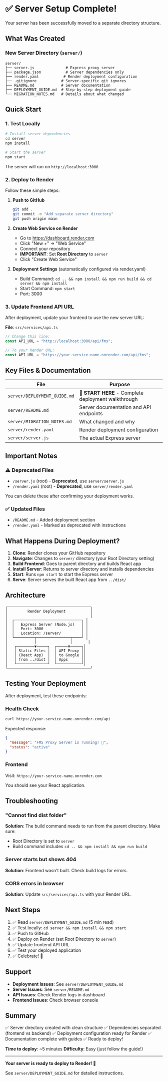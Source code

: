 # ✅ Server Setup Complete!

Your server has been successfully moved to a separate directory structure.

## What Was Created

### New Server Directory (`server/`)

```
server/
├── server.js              # Express proxy server
├── package.json           # Server dependencies only
├── render.yaml           # Render deployment configuration
├── .gitignore           # Server-specific git ignores
├── README.md            # Server documentation
├── DEPLOYMENT_GUIDE.md  # Step-by-step deployment guide
└── MIGRATION_NOTES.md   # Details about what changed
```

## Quick Start

### 1. Test Locally

```bash
# Install server dependencies
cd server
npm install

# Start the server
npm start
```

The server will run on `http://localhost:3000`

### 2. Deploy to Render

Follow these simple steps:

1. **Push to GitHub**
   ```bash
   git add .
   git commit -m "Add separate server directory"
   git push origin main
   ```

2. **Create Web Service on Render**
   - Go to https://dashboard.render.com
   - Click "New +" → "Web Service"
   - Connect your repository
   - **IMPORTANT**: Set **Root Directory** to `server`
   - Click "Create Web Service"

3. **Deployment Settings** (automatically configured via render.yaml)
   - Build Command: `cd .. && npm install && npm run build && cd server && npm install`
   - Start Command: `npm start`
   - Port: 3000

### 3. Update Frontend API URL

After deployment, update your frontend to use the new server URL:

**File**: `src/services/api.ts`

```typescript
// Change this line:
const API_URL = "http://localhost:3000/api/fms";

// To your Render URL:
const API_URL = "https://your-service-name.onrender.com/api/fms";
```

## Key Files & Documentation

| File | Purpose |
|------|---------|
| `server/DEPLOYMENT_GUIDE.md` | **📖 START HERE** - Complete deployment walkthrough |
| `server/README.md` | Server documentation and API endpoints |
| `server/MIGRATION_NOTES.md` | What changed and why |
| `server/render.yaml` | Render deployment configuration |
| `server/server.js` | The actual Express server |

## Important Notes

### ⚠️ Deprecated Files

- `/server.js` (root) - **Deprecated**, use `server/server.js`
- `/render.yaml` (root) - **Deprecated**, use `server/render.yaml`

You can delete these after confirming your deployment works.

### ✅ Updated Files

- `/README.md` - Added deployment section
- `/render.yaml` - Marked as deprecated with instructions

## What Happens During Deployment?

1. **Clone**: Render clones your GitHub repository
2. **Navigate**: Changes to `server/` directory (your Root Directory setting)
3. **Build Frontend**: Goes to parent directory and builds React app
4. **Install Server**: Returns to server directory and installs dependencies
5. **Start**: Runs `npm start` to start the Express server
6. **Serve**: Server serves the built React app from `../dist/`

## Architecture

```
┌─────────────────────────────────────┐
│         Render Deployment           │
│                                     │
│  ┌──────────────────────────────┐ │
│  │   Express Server (Node.js)   │ │
│  │   Port: 3000                 │ │
│  │   Location: /server/         │ │
│  └─────────┬───────────────┬────┘ │
│            │               │       │
│   ┌────────▼─────┐  ┌─────▼─────┐│
│   │ Static Files │  │ API Proxy ││
│   │ (React App)  │  │ to Google ││
│   │ from ../dist │  │ Apps      ││
│   └──────────────┘  └───────────┘│
└─────────────────────────────────────┘
```

## Testing Your Deployment

After deployment, test these endpoints:

### Health Check
```bash
curl https://your-service-name.onrender.com/api
```

Expected response:
```json
{
  "message": "FMS Proxy Server is running! 🚀",
  "status": "active"
}
```

### Frontend
Visit: `https://your-service-name.onrender.com`

You should see your React application.

## Troubleshooting

### "Cannot find dist folder"
**Solution**: The build command needs to run from the parent directory. Make sure:
- Root Directory is set to `server`
- Build command includes `cd .. && npm install && npm run build`

### Server starts but shows 404
**Solution**: Frontend wasn't built. Check build logs for errors.

### CORS errors in browser
**Solution**: Update `src/services/api.ts` with your Render URL.

## Next Steps

1. ✅ Read `server/DEPLOYMENT_GUIDE.md` (5 min read)
2. ✅ Test locally: `cd server && npm install && npm start`
3. ✅ Push to GitHub
4. ✅ Deploy on Render (set Root Directory to `server`)
5. ✅ Update frontend API URL
6. ✅ Test your deployed application
7. ✅ Celebrate! 🎉

## Support

- **Deployment Issues**: See `server/DEPLOYMENT_GUIDE.md`
- **Server Issues**: See `server/README.md`
- **API Issues**: Check Render logs in dashboard
- **Frontend Issues**: Check browser console

## Summary

✅ Server directory created with clean structure
✅ Dependencies separated (frontend vs backend)
✅ Deployment configuration ready for Render
✅ Documentation complete with guides
✅ Ready to deploy!

**Time to deploy**: ~5 minutes
**Difficulty**: Easy (just follow the guide!)

---

**Your server is ready to deploy to Render! 🚀**

See `server/DEPLOYMENT_GUIDE.md` for detailed instructions.

